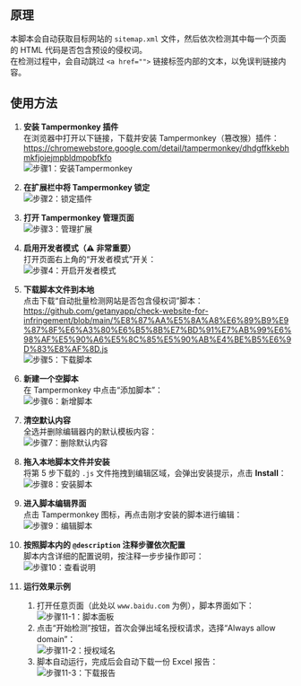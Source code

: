 ## 原理

本脚本会自动获取目标网站的 `sitemap.xml` 文件，然后依次检测其中每一个页面的 HTML 代码是否包含预设的侵权词。  
在检测过程中，会自动跳过 `<a href="">` 链接标签内部的文本，以免误判链接内容。

## 使用方法

1. **安装 Tampermonkey 插件**  
   在浏览器中打开以下链接，下载并安装 Tampermonkey（篡改猴）插件：  
   https://chromewebstore.google.com/detail/tampermonkey/dhdgffkkebhmkfjojejmpbldmpobfkfo  
   ![步骤1：安装Tampermonkey](https://raw.githubusercontent.com/getanyapp/check-website-for-infringement/main/image/0.jpg)

2. **在扩展栏中将 Tampermonkey 锁定**  
   ![步骤2：锁定插件](https://raw.githubusercontent.com/getanyapp/check-website-for-infringement/main/image/1.jpg)

3. **打开 Tampermonkey 管理页面**  
   ![步骤3：管理扩展](https://raw.githubusercontent.com/getanyapp/check-website-for-infringement/main/image/2.jpg)

4. **启用开发者模式（⚠️ 非常重要）**  
   打开页面右上角的“开发者模式”开关：  
   ![步骤4：开启开发者模式](https://raw.githubusercontent.com/getanyapp/check-website-for-infringement/main/image/3.jpg)

5. **下载脚本文件到本地**  
   点击下载“自动批量检测网站是否包含侵权词”脚本：  
   https://github.com/getanyapp/check-website-for-infringement/blob/main/%E8%87%AA%E5%8A%A8%E6%89%B9%E9%87%8F%E6%A3%80%E6%B5%8B%E7%BD%91%E7%AB%99%E6%98%AF%E5%90%A6%E5%8C%85%E5%90%AB%E4%BE%B5%E6%9D%83%E8%AF%8D.js  
   ![步骤5：下载脚本](https://raw.githubusercontent.com/getanyapp/check-website-for-infringement/main/image/10.jpg)

6. **新建一个空脚本**  
   在 Tampermonkey 中点击“添加脚本”：  
   ![步骤6：新增脚本](https://raw.githubusercontent.com/getanyapp/check-website-for-infringement/main/image/4.jpg)

7. **清空默认内容**  
   全选并删除编辑器内的默认模板内容：  
   ![步骤7：删除默认内容](https://raw.githubusercontent.com/getanyapp/check-website-for-infringement/main/image/5.jpg)

8. **拖入本地脚本文件并安装**  
   将第 5 步下载的 `.js` 文件拖拽到编辑区域，会弹出安装提示，点击 **Install**：  
   ![步骤8：安装脚本](https://raw.githubusercontent.com/getanyapp/check-website-for-infringement/main/image/6.jpg)

9. **进入脚本编辑界面**  
   点击 Tampermonkey 图标，再点击刚才安装的脚本进行编辑：  
   ![步骤9：编辑脚本](https://raw.githubusercontent.com/getanyapp/check-website-for-infringement/main/image/7.jpg)

10. **按照脚本内的 `@description` 注释步骤依次配置**  
    脚本内含详细的配置说明，按注释一步步操作即可：  
    ![步骤10：查看说明](https://raw.githubusercontent.com/getanyapp/check-website-for-infringement/main/image/8.jpg)

11. **运行效果示例**  
    1. 打开任意页面（此处以 `www.baidu.com` 为例），脚本界面如下：  
       ![步骤11-1：脚本面板](https://raw.githubusercontent.com/getanyapp/check-website-for-infringement/main/image/9.jpg)  
    2. 点击“开始检测”按钮，首次会弹出域名授权请求，选择“Always allow domain”：  
       ![步骤11-2：授权域名](https://raw.githubusercontent.com/getanyapp/check-website-for-infringement/main/image/9.0.jpg)  
    3. 脚本自动运行，完成后会自动下载一份 Excel 报告：  
       ![步骤11-3：下载报告](https://raw.githubusercontent.com/getanyapp/check-website-for-infringement/main/image/9.1.jpg)
